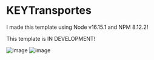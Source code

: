 # KEYTransportes

I made this template using Node v16.15.1 and NPM 8.12.2!

This template is IN DEVELOPMENT!

![image](https://user-images.githubusercontent.com/95866940/182494906-5f9c6279-0f30-4400-a10d-bb8cb726c885.png)
![image](https://user-images.githubusercontent.com/95866940/182494936-1fd3dcfc-a0b1-492e-9af1-72d5c5c143ea.png)
